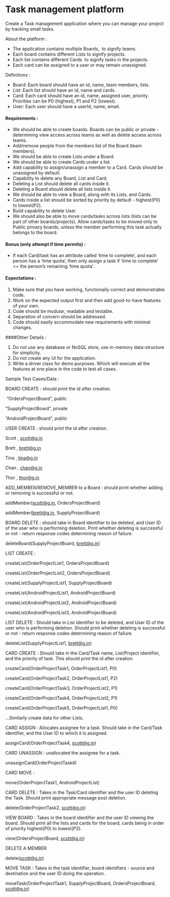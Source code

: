 # Task management platform
Create a Task management application where you can manage your project by tracking small tasks. 

About the platform :
- The application contains multiple Boards,  to signify teams.
- Each board contains different Lists to signify projects.
- Each list contains different Cards  to signify tasks in the projects.
- Each card can be assigned to a user or may remain unassigned.

Definitions :
- Board: Each board should have an id, name, team members, lists.
- List: Each list should have an id, name and cards .
- Card: Each card should have an id, name, assigned user, priority. Priorities can be P0 (highest), P1 and P2 (lowest).
- User: Each user should have a userId, name, email.
#### Requirements :
- We should be able to create boards. Boards can be public or private - determining view access across teams as well as delete access across teams.
- Add/remove people from the members list of the Board (team members).
- We should be able to create Lists under a Board.
- We should be able to create Cards under a list.
- Add capability to assign/unassign a member to a Card. Cards should be unassigned by default.
- Capability to delete any Board, List and Card.
- Deleting a List should delete all cards inside it.
- Deleting a Board should delete all lists inside it.
- We should be able to view a Board, along with its Lists, and Cards.
- Cards inside a list should be sorted by priority by default - highest(P0) to lowest(P2).
- Build capability to delete User.
- We should also be able to move cards/tasks across lists (lists can be part of other boards/projects). Allow cards/tasks to be moved only to Public privacy boards, unless the member performing this task actually belongs to the board.

#### Bonus (only attempt if time permits) :
- If each Card/task has an attribute called ‘time to complete’, and each person has a ‘time quota’, then only assign a task if ‘time to complete’ <= the person’s remaining ‘time quota’.

#### Expectations :
1. Make sure that you have working, functionally correct and demonstrable code.
2. Work on the expected output first and then add good-to-have features of your own.
3. Code should be modular, readable and testable.
4. Separation of concern should be addressed.
5. Code should easily accommodate new requirements with minimal changes.

####Other Details :
1. Do not use any database or NoSQL store, use in-memory data-structure for simplicity. 
2. Do not create any UI for the application.
3. Write a driver class for demo purposes. Which will execute all the features at one place in the code to test all cases.

Sample Test Cases/Data :

BOARD CREATE : should print the id after creation.

 “OrdersProjectBoard”, public

“SupplyProjectBoard”, private

“AndroidProjectBoard”, public

  
  

USER CREATE : should print the id after creation.

Scott , scott@g.in

Brett , brett@g.in

Tina , tina@g.in

Chan , chan@g.in

Thor , thor@g.in

  
  

ADD_MEMBER/REMOVE_MEMBER to a Board : should print whether adding or removing is successful or not.

addMember(scott@g.in, OrdersProjectBoard)

addMember(brett@g.in, SupplyProjectBoard)

  

BOARD DELETE : should take in Board identifier to be deleted, and User ID of the user who is performing deletion. Print whether deleting is successful or not - return response codes determining reason of failure.

deleteBoard(SupplyProjectBoard, brett@g.in) 

  

LIST CREATE : 

createList(OrderProjectList1, OrdersProjectBoard)

createList(OrderProjectList2, OrdersProjectBoard)

createList(SupplyProjectList1, SupplyProjectBoard)

createList(AndroidProjectList1, AndroidProjectBoard)

createList(AndroidProjectList2, AndroidProjectBoard)

createList(AndroidProjectList3, AndroidProjectBoard)

  

LIST DELETE : Should take in List identifier to be deleted, and User ID of the user who is performing deletion. Should print whether deleting is successful or not - return response codes determining reason of failure.

deleteList(SupplyProjectList1, brett@g.in) 

  

CARD CREATE : Should take in the Card/Task name, List/Project identifier, and the priority of task. This should print the id after creation

createCard(OrderProjectTask1, OrderProjectList1, P0)

createCard(OrderProjectTask2, OrderProjectList1, P2)

createCard(OrderProjectTask3, OrderProjectList2, P1)

createCard(OrderProjectTask4, OrderProjectList2, P1)

createCard(OrderProjectTask5, OrderProjectList1, P0)

…Similarly create data for other Lists.

  

CARD ASSIGN : Allocates assignee for a task. Should take in the Card/Task identifier, and the User ID to which it is assigned.

assignCard(OrderProjectTask4, scott@g.in)

  

CARD UNASSIGN : unallocated the assignee for a task.

unassignCard(OrderProjectTask4)

  

CARD MOVE : 

move(OrderProjectTask1, AndroidProjectList)

  

CARD DELETE : Takes in the Task/Card identifier and the user ID deleting the Task. Should print appropriate message post deletion.

delete(OrderProjectTask2, scott@g.in)

  

VIEW BOARD : Takes in the board identifier and the user ID viewing the board. Should print all the lists and cards for the board, cards being in order of priority highest(P0) to lowest(P2). 

view(OrdersProjectBoard, scott@g.in)

  

DELETE A MEMBER

delete(scott@g.in)

  

MOVE TASK : Takes in the task identifier, board identifiers - source and destination and the user ID doing the operation.

moveTask(OrderProjectTask1, SupplyProjectBoard, OrdersProjectBoard, scott@g.in)